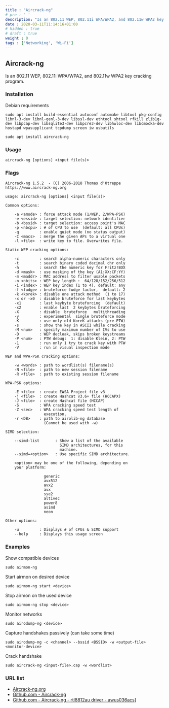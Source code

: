```yaml
---
title : "Aircrack-ng"
# pre : ' '
description: "Is an 802.11 WEP, 802.11i WPA/WPA2, and 802.11w WPA2 key cracking program."
date : 2020-03-11T11:14:16+01:00
# hidden : true
# draft : true
weight : 0
tags : ['Networking', 'Wi-Fi']
---
```


## Aircrack-ng

Is an 802.11 WEP, 802.11i WPA/WPA2, and 802.11w WPA2 key cracking program.

### Installation

Debian requirements

```plain
sudo apt install build-essential autoconf automake libtool pkg-config libnl-3-dev libnl-genl-3-dev libssl-dev ethtool shtool rfkill zlib1g-dev libpcap-dev libsqlite3-dev libpcre3-dev libhwloc-dev libcmocka-dev hostapd wpasupplicant tcpdump screen iw usbutils
```

```plain
sudo apt install aircrack-ng
```

### Usage

```plain
aircrack-ng [options] <input file(s)>
```

### Flags

```plain
Aircrack-ng 1.5.2  - (C) 2006-2018 Thomas d'Otreppe
https://www.aircrack-ng.org

usage: aircrack-ng [options] <input file(s)>

Common options:

    -a <amode> : force attack mode (1/WEP, 2/WPA-PSK)
    -e <essid> : target selection: network identifier
    -b <bssid> : target selection: access point's MAC
    -p <nbcpu> : # of CPU to use  (default: all CPUs)
    -q         : enable quiet mode (no status output)
    -C <macs>  : merge the given APs to a virtual one
    -l <file>  : write key to file. Overwrites file.

Static WEP cracking options:

    -c         : search alpha-numeric characters only
    -t         : search binary coded decimal chr only
    -h         : search the numeric key for Fritz!BOX
    -d <mask>  : use masking of the key (A1:XX:CF:YY)
    -m <maddr> : MAC address to filter usable packets
    -n <nbits> : WEP key length :  64/128/152/256/512
    -i <index> : WEP key index (1 to 4), default: any
    -f <fudge> : bruteforce fudge factor,  default: 2
    -k <korek> : disable one attack method  (1 to 17)
    -x or -x0  : disable bruteforce for last keybytes
    -x1        : last keybyte bruteforcing  (default)
    -x2        : enable last  2 keybytes bruteforcing
    -X         : disable  bruteforce   multithreading
    -y         : experimental  single bruteforce mode
    -K         : use only old KoreK attacks (pre-PTW)
    -s         : show the key in ASCII while cracking
    -M <num>   : specify maximum number of IVs to use
    -D         : WEP decloak, skips broken keystreams
    -P <num>   : PTW debug:  1: disable Klein, 2: PTW
    -1         : run only 1 try to crack key with PTW
    -V         : run in visual inspection mode

WEP and WPA-PSK cracking options:

    -w <words> : path to wordlist(s) filename(s)
    -N <file>  : path to new session filename
    -R <file>  : path to existing session filename

WPA-PSK options:

    -E <file>  : create EWSA Project file v3
    -j <file>  : create Hashcat v3.6+ file (HCCAPX)
    -J <file>  : create Hashcat file (HCCAP)
    -S         : WPA cracking speed test
    -Z <sec>   : WPA cracking speed test length of
                 execution.
    -r <DB>    : path to airolib-ng database
                 (Cannot be used with -w)

SIMD selection:

    --simd-list       : Show a list of the available
                        SIMD architectures, for this
                        machine.
    --simd=<option>   : Use specific SIMD architecture.

    <option> may be one of the following, depending on
    your platform:

                 generic
                 avx512
                 avx2
                 avx
                 sse2
                 altivec
                 power8
                 asimd
                 neon

Other options:

    -u         : Displays # of CPUs & SIMD support
    --help     : Displays this usage screen
```

### Examples

Show compatible devices

```plain
sudo airmon-ng
```

Start airmon on desired device

```plain
sudo airmon-ng start <device>
```

Stop airmon on the used device

```plain
sudo airmon-ng stop <device>
```

Monitor networks

```plain
sudo airodump-ng <device>
```

Capture handshakes passively (can take some time)

```plain
sudo airodump-ng -c <channel> --bssid <BSSID> -w <output-file> <monitor-device>
```

Crack handshake

```plain
sudo aircrack-ng <input-file>.cap -w <wordlist>
```

### URL list

* [Aircrack-ng.org](https://www.aircrack-ng.org/)
* [Github.com - Aircrack-ng](https://github.com/aircrack-ng/aircrack-ng)
* [Github.com - Aircrack-ng - rtl8812au driver - awus036acs](https://github.com/aircrack-ng/rtl8812au/)]

